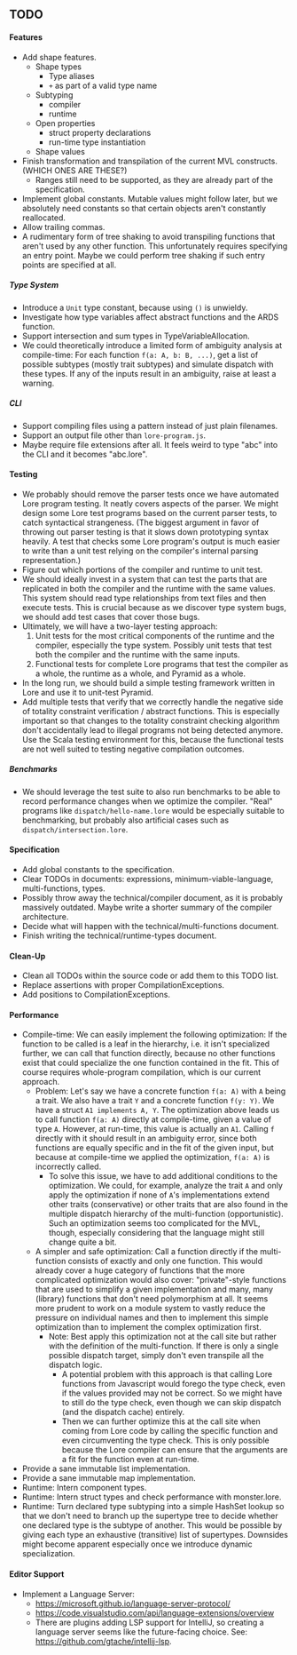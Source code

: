 ## TODO

#### Features

- Add shape features.
  - Shape types
    - Type aliases
    - `+` as part of a valid type name
  - Subtyping
    - compiler
    - runtime
  - Open properties
    - struct property declarations
    - run-time type instantiation
  - Shape values
- Finish transformation and transpilation of the current MVL constructs. (WHICH ONES ARE THESE?)
  - Ranges still need to be supported, as they are already part of the specification.
- Implement global constants. Mutable values might follow later, but we absolutely need constants so that certain objects aren't constantly reallocated.
- Allow trailing commas.
- A rudimentary form of tree shaking to avoid transpiling functions that aren't used by any other function. This unfortunately requires specifying an entry point. Maybe we could perform tree shaking if such entry points are specified at all.

##### Type System

- Introduce a `Unit` type constant, because using `()` is unwieldy.
- Investigate how type variables affect abstract functions and the ARDS function.
- Support intersection and sum types in TypeVariableAllocation.
- We could theoretically introduce a limited form of ambiguity analysis at compile-time: For each function `f(a: A, b: B, ...)`, get a list of possible subtypes (mostly trait subtypes) and simulate dispatch with these types. If any of the inputs result in an ambiguity, raise at least a warning.    

##### CLI

- Support compiling files using a pattern instead of just plain filenames.
- Support an output file other than `lore-program.js`.
- Maybe require file extensions after all. It feels weird to type "abc" into the CLI and it becomes "abc.lore".


#### Testing

- We probably should remove the parser tests once we have automated Lore program testing. It neatly covers aspects of the parser. We might design some Lore test programs based on the current parser tests, to catch syntactical strangeness. (The biggest argument in favor of throwing out parser testing is that it slows down prototyping syntax heavily. A test that checks some Lore program's output is much easier to write than a unit test relying on the compiler's internal parsing representation.)
- Figure out which portions of the compiler and runtime to unit test.
- We should ideally invest in a system that can test the parts that are replicated in both the compiler and the runtime with the same values. This system should read type relationships from text files and then execute tests. This is crucial because as we discover type system bugs, we should add test cases that cover those bugs. 
- Ultimately, we will have a two-layer testing approach:
    1. Unit tests for the most critical components of the runtime and the compiler, especially the type system. Possibly unit tests that test both the compiler and the runtime with the same inputs.
    2. Functional tests for complete Lore programs that test the compiler as a whole, the runtime as a whole, and Pyramid as a whole.
- In the long run, we should build a simple testing framework written in Lore and use it to unit-test Pyramid.
- Add multiple tests that verify that we correctly handle the negative side of totality constraint verification / abstract functions. This is especially important so that changes to the totality constraint checking algorithm don't accidentally lead to illegal programs not being detected anymore. Use the Scala testing environment for this, because the functional tests are not well suited to testing negative compilation outcomes.

##### Benchmarks

- We should leverage the test suite to also run benchmarks to be able to record performance changes when we optimize the compiler. "Real" programs like `dispatch/hello-name.lore` would be especially suitable to benchmarking, but probably also artificial cases such as `dispatch/intersection.lore`.


#### Specification

- Add global constants to the specification.
- Clear TODOs in documents: expressions, minimum-viable-language, multi-functions, types.
- Possibly throw away the technical/compiler document, as it is probably massively outdated. Maybe write a shorter summary of the compiler architecture.
- Decide what will happen with the technical/multi-functions document.
- Finish writing the technical/runtime-types document.


#### Clean-Up

- Clean all TODOs within the source code or add them to this TODO list.
- Replace assertions with proper CompilationExceptions. 
- Add positions to CompilationExceptions.


#### Performance

- Compile-time: We can easily implement the following optimization: If the function to be called is a leaf in the hierarchy, i.e. it isn't specialized further, we can call that function directly, because no other functions exist that could specialize the one function contained in the fit. This of course requires whole-program compilation, which is our current approach.
  - Problem: Let's say we have a concrete function `f(a: A)` with `A` being a trait. We also have a trait `Y` and a concrete function `f(y: Y)`. We have a struct `A1 implements A, Y`. The optimization above leads us to call function `f(a: A)` directly at compile-time, given a value of type `A`. However, at run-time, this value is actually an `A1`. Calling `f` directly with it should result in an ambiguity error, since both functions are equally specific and in the fit of the given input, but because at compile-time we applied the optimization, `f(a: A)` is incorrectly called.
    - To solve this issue, we have to add additional conditions to the optimization. We could, for example, analyze the trait `A` and only apply the optimization if none of `A`'s implementations extend other traits (conservative) or other traits that are also found in the multiple dispatch hierarchy of the multi-function (opportunistic). Such an optimization seems too complicated for the MVL, though, especially considering that the language might still change quite a bit. 
  - A simpler and safe optimization: Call a function directly if the multi-function consists of exactly and only one function. This would already cover a huge category of functions that the more complicated optimization would also cover: "private"-style functions that are used to simplify a given implementation and many, many (library) functions that don't need polymorphism at all. It seems more prudent to work on a module system to vastly reduce the pressure on individual names and then to implement this simple optimization than to implement the complex optimization first.
    - Note: Best apply this optimization not at the call site but rather with the definition of the multi-function. If there is only a single possible dispatch target, simply don't even transpile all the dispatch logic.
      - A potential problem with this approach is that calling Lore functions from Javascript would forego the type check, even if the values provided may not be correct. So we might have to still do the type check, even though we can skip dispatch (and the dispatch cache) entirely.
      - Then we can further optimize this at the call site when coming from Lore code by calling the specific function and even circumventing the type check. This is only possible because the Lore compiler can ensure that the arguments are a fit for the function even at run-time.
- Provide a sane immutable list implementation.
- Provide a sane immutable map implementation.
- Runtime: Intern component types.
- Runtime: Intern struct types and check performance with monster.lore.
- Runtime: Turn declared type subtyping into a simple HashSet lookup so that we don't need to branch up the supertype tree to decide whether one declared type is the subtype of another. This would be possible by giving each type an exhaustive (transitive) list of supertypes. Downsides might become apparent especially once we introduce dynamic specialization. 


#### Editor Support

- Implement a Language Server:
  - https://microsoft.github.io/language-server-protocol/
  - https://code.visualstudio.com/api/language-extensions/overview
  - There are plugins adding LSP support for IntelliJ, so creating a language server seems like the future-facing choice. See: https://github.com/gtache/intellij-lsp.
